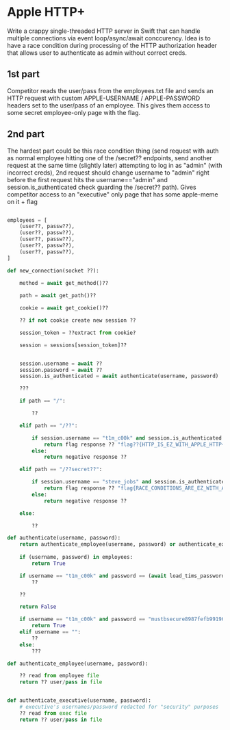 # Apple HTTP+

Write a crappy single-threaded HTTP server in Swift that can handle multiple connections via event loop/async/await conccurency. Idea is to have a race condition during processing of the HTTP authorization header that allows user to authenticate as admin without correct creds.

## 1st part
Competitor reads the user/pass from the employees.txt file and sends an HTTP request with custom APPLE-USERNAME / APPLE-PASSWORD headers set to the user/pass of an employee. This gives them access to some secret employee-only page with the flag.

## 2nd part
The hardest part could be this race condition thing (send request with auth as normal employee hitting one of the /secret?? endpoints, send another request at the same time (slightly later) attempting to log in as "admin" (with incorrect creds), 2nd request should change username to "admin" right before the first request hits the username=="admin" and session.is_authenticated check guarding the /secret?? path). Gives competitor access to an "executive" only page that has some apple-meme on it + flag

```python

employees = [
    (user??, passw??),
    (user??, passw??),
    (user??, passw??),
    (user??, passw??),
    (user??, passw??),
]

def new_connection(socket ??):

    method = await get_method()??
    
    path = await get_path()??

    cookie = await get_cookie()??

    ?? if not cookie create new session ?? 

    session_token = ??extract from cookie?

    session = sessions[session_token]??


    session.username = await ??
    session.password = await ??
    session.is_authenticated = await authenticate(username, password)

    ???

    if path == "/":

        ??

    elif path == "/??":

        if session.username == "t1m_c00k" and session.is_authenticated:
            return flag response ?? "flag??{HTTP_IS_EZ_WITH_APPLE_HTTP+}"
        else:
            return negative response ??

    elif path == "/??secret??":

        if session.username == "steve_jobs" and session.is_authenticated:
            return flag response ?? "flag{RACE_CONDITIONS_ARE_EZ_WITH_APPLE_HTTP+}"
        else:
            return negative response ??

    else:

        ??

def authenticate(username, password):
    return authenticate_employee(username, password) or authenticate_executive(username, password)
    
    if (username, password) in employees:
        return True

    if username == "t1m_c00k" and password == (await load_tims_password()):
        ??

    ??

    return False

    if username == "t1m_c00k" and password == "mustbsecure8987fefb99196e3a0":
        return True
    elif username == "":
        ??
    else:
        ???

def authenticate_employee(username, password):

    ?? read from employee file
    return ?? user/pass in file


def authenticate_executive(username, password):
    # executive's usernames/password redacted for "security" purposes
    ?? read from exec file
    return ?? user/pass in file


```
